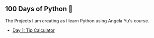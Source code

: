 ## 100 Days of Python 🐍
The Projects I am creating as I learn Python using Angela Yu's course.
- [Day 1: Tip Calculator](https://github.com/FrancoCarrera1/tip-calculator-start)
